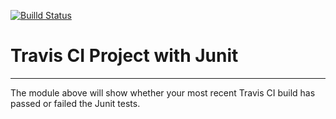 [![Builld Status](https://travis-ci.org/alecavedisian/IntelliJIntroduction.svg?branch=master)](https://travis-ci.org/alecavedisian/IntelliJIntroduction)
# Travis CI Project with Junit
----------
The module above will show whether your most recent Travis CI 
build has passed or failed the Junit tests. 
